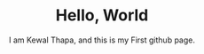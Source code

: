 <!DOCTYPE html>
<html lang = "en">
<head>
	<link rel = "stylesheet" type = "text/css" href = "styles/color.css" />
	<meta charset="utf-8" />
</head>
<body>
<header>
<h1>Hello, World</h1>
<p>I am Kewal Thapa, and this is my First github page.</p> 
</header>
</body>

</html>
